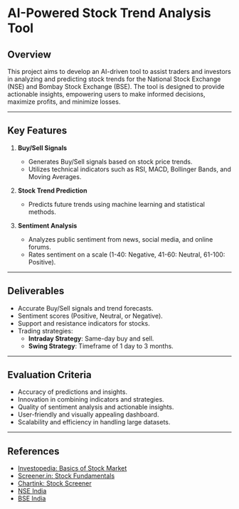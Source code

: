 # AI-Powered Stock Trend Analysis Tool

## Overview

This project aims to develop an AI-driven tool to assist traders and investors in analyzing and predicting stock trends for the National Stock Exchange (NSE) and Bombay Stock Exchange (BSE). The tool is designed to provide actionable insights, empowering users to make informed decisions, maximize profits, and minimize losses.

---

## Key Features

1. **Buy/Sell Signals**

   - Generates Buy/Sell signals based on stock price trends.
   - Utilizes technical indicators such as RSI, MACD, Bollinger Bands, and Moving Averages.

2. **Stock Trend Prediction**

   - Predicts future trends using machine learning and statistical methods.

3. **Sentiment Analysis**
   - Analyzes public sentiment from news, social media, and online forums.
   - Rates sentiment on a scale (1-40: Negative, 41-60: Neutral, 61-100: Positive).

---

## Deliverables

- Accurate Buy/Sell signals and trend forecasts.
- Sentiment scores (Positive, Neutral, or Negative).
- Support and resistance indicators for stocks.
- Trading strategies:
  - **Intraday Strategy**: Same-day buy and sell.
  - **Swing Strategy**: Timeframe of 1 day to 3 months.

---

## Evaluation Criteria

- Accuracy of predictions and insights.
- Innovation in combining indicators and strategies.
- Quality of sentiment analysis and actionable insights.
- User-friendly and visually appealing dashboard.
- Scalability and efficiency in handling large datasets.

---

## References

- [Investopedia: Basics of Stock Market](https://www.investopedia.com/stocks-4427785)
- [Screener.in: Stock Fundamentals](https://www.screener.in/)
- [Chartink: Stock Screener](https://chartink.com/)
- [NSE India](https://www.nseindia.com/)
- [BSE India](https://www.bseindia.com/)
